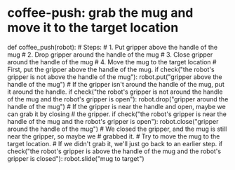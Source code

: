 

# coffee-push: grab the mug and move it to the target location
def coffee_push(robot):
    # Steps:
    #  1. Put gripper above the handle of the mug
    #  2. Drop gripper around the handle of the mug 
    #  3. Close gripper around the handle of the mug
    #  4. Move the mug to the target location
    # First, put the gripper above the handle of the mug.
    if check("the robot's gripper is not above the handle of the mug"):
        robot.put("gripper above the handle of the mug")
    # If the gripper isn't around the handle of the mug, put it around the handle.
    if check("the robot's gripper is not around the handle of the mug and the robot's gripper is open"):
        robot.drop("gripper around the handle of the mug")
    # If the gripper is near the handle and open, maybe we can grab it by closing
    # the gripper.
    if check("the robot's gripper is near the handle of the mug and the robot's gripper is open"):
        robot.close("gripper around the handle of the mug")
    # We closed the gripper, and the mug is still near the gripper, so maybe we
    # grabbed it.
    # Try to move the mug to the target location.
    # If we didn't grab it, we'll just go back to an earlier step.
    if check("the robot's gripper is above the handle of the mug and the robot's gripper is closed"):
        robot.slide("mug to target")